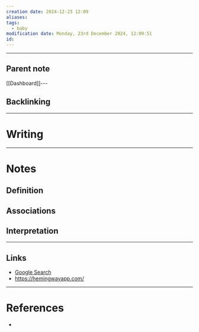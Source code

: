 ```yaml
---
creation date: 2024-12-23 12:09
aliases: 
tags:
  - baby
modification date: Monday, 23rd December 2024, 12:09:51
id:
---
```

---

## Parent note
[[Dashboard]]---
## Backlinking


---
# Writing


---
# Notes

## Definition

## Associations

## Interpretation

---
## Links
- [Google Search](https://www.google.com/search?q=Writing)
- https://hemingwayapp.com/

---
# References
+ 